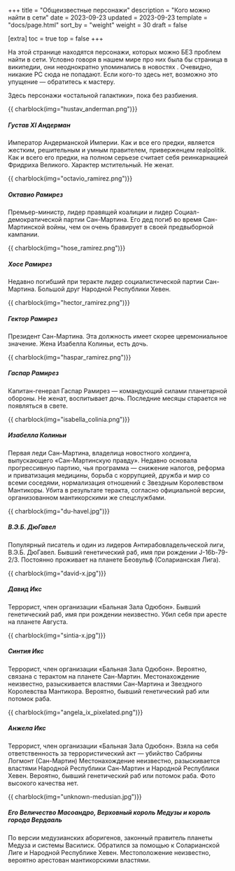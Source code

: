 +++
title = "Общеизвестные персонажи"
description = "Кого можно найти в сети"
date = 2023-09-23
updated = 2023-09-23
template = "docs/page.html"
sort_by = "weight"
weight = 30
draft = false

[extra]
toc = true
top = false
+++

На этой странице находятся персонажи, которых можно БЕЗ проблем найти в сети. Условно говоря в нашем мире про них была бы страница в википедии, они неоднократно упоминались в новостях . Очевидно, никакие PC сюда не попадают. Если кого-то здесь нет, возможно это упущение — обратитесь к мастеру. 

Здесь персонажи «остальной галактики», пока без разбиения.
 

{{ charblock(img="hustav_anderman.png")}}
 ##### Густав XI Андерман
Император Андерманской Империи. Как и все его предки, является жестким, решительным и умным правителем, приверженцем realpolitik. Как и всего его предки, на полном серьезе считает себя реинкарнацией Фридриха Великого. Характер мстительный. Не женат.

{{ charblock(img="octavio_ramirez.png")}}
##### Октавио Рамирез
Премьер-министр, лидер правящей коалиции и лидер Социал-демократической партии Сан-Мартина. Его дед погиб во время Сан-Мартинской войны, чем он очень бравирует в своей предвыборной кампании. 

{{ charblock(img="hose_ramirez.png")}}
##### Хосе Рамирез
Недавно погибший при теракте лидер социалистической партии Сан-Мартина. Большой друг Народной Республики Хевен.

{{ charblock(img="hector_ramirez.png")}}
##### Гектор  Рамирез
Президент Сан-Мартина. Эта должность имеет скорее церемониальное значение. Жена Изабелла Колиньи, есть дочь.

{{ charblock(img="haspar_ramirez.png")}}
##### Гаспар  Рамирез
Капитан-генерал Гаспар Рамирез — командующий силами планетарной обороны. Не женат, воспитывает дочь. Последние месяцы старается не появляться в свете.

{{ charblock(img="isabella_colinia.png")}}
##### Изабелла Колиньи
Первая леди Сан-Мартина, владелица новостного холдинга, выпускающего «Сан-Мартинскую правду». Недавно основала прогрессивную партию, чья программа — снижение налогов, реформа и приватизация медицины, борьба с коррупцией, дружба и мир со всеми соседями, нормализация отношений с Звездным Королевством Мантикоры. Убита в результате теракта, согласно официальной версии, организованном мантикорскими же спецслужбами.

{{ charblock(img="du-havel.jpg")}}
##### В.Э.Б. ДюГавел
Популярный писатель и один из лидеров Антирабовладельческой лиги, В.Э.Б. ДюГавел. Бывший генетический раб, имя при рождении J-16b-79-2/3. Постоянно проживает на планете Беовульф (Соларианская Лига).

{{ charblock(img="david-x.jpg")}}
##### Давид Икс
Террорист, член организации «Бальная Зала Одюбон». Бывший генетический раб, имя при рождении неизвестно. Убил себя при аресте на планете Августа.

{{ charblock(img="sintia-x.jpg")}}
##### Синтия Икс
Террорист, член организации «Бальная Зала Одюбон». Вероятно, связана с терактом на планете Сан-Мартин. Местонахождение неизвестно, разыскивается властями Сан-Мартина и Звездного Королевства Мантикора. Вероятно, бывший генетический раб или потомок раба.

{{ charblock(img="angela_ix_pixelated.png")}}
##### Анжела Икс
Террорист, член организации «Бальная Зала Одюбон». Взяла на себя ответственность за террористический акт — убийство Сабрины Логмонт (Сан-Мартин) Местонахождение неизвестно, разыскивается властями Народной Республики Сан-Мартин и Народной Республики Хевен. Вероятно, бывший генетический раб или потомок раба. Фото высокого качества нет.

{{ charblock(img="unknown-medusian.jpg")}}
##### Его Величество Масоандро, Верховный король Медузы и король города Вердааль
По версии медузианских аборигенов, законный правитель планеты Медуза и системы Василиск. Обратился за помощью к Соларианской Лиге и Народной Республике Хевен. Местоположение неизвестно, вероятно арестован мантикорскими властями.

<br style="clear:both" >